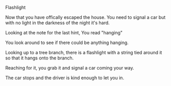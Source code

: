 Flashlight

Now that you have offically escaped the house. You need to signal a car but with no light in the darkness of the night it's hard.

Looking at the note for the last hint, You read "hanging"

You look around  to see if there could be anything hanging.

Looking up to a tree branch, there is a flashlight with a string tied around it so that it hangs onto the branch.

Reaching for it, you grab it and signal a car coming your way.

The car stops and the driver is kind enough to let you in.
